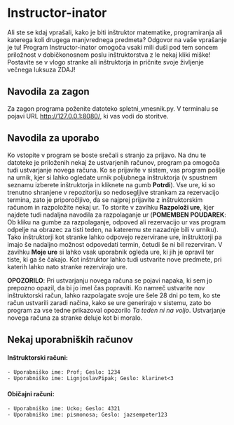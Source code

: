 # Instructor-inator
Ali ste se kdaj vprašali, kako je biti inštruktor matematike, programiranja ali katerega koli drugega manjvrednega predmeta?
Odgovor na vaše vprašanje je tu!
Program Instructor-inator omogoča vsaki mili duši pod tem soncem priložnost v dobičkonosnem poslu inštruktorstva z le nekaj kliki miške!
Postavite se v vlogo stranke ali inštruktorja in pričnite svoje življenje večnega luksuza ZDAJ!

## Navodila za zagon
Za zagon programa poženite datoteko spletni_vmesnik.py. V terminalu se pojavi URL http://127.0.0.1:8080/, ki vas vodi do storitve.

## Navodila za uporabo
Ko vstopite v program se boste srečali s stranjo za prijavo. Na dnu te datoteke je priloženih nekaj že ustvarjenih računov,
program pa omogoča tudi ustvarjanje novega računa. Ko se prijavite v sistem, vas program pošlje na urnik, kjer si lahko ogledate 
urnik poljubnega inštruktorja (v spustnem seznamu izberete inštruktorja in kliknete na gumb **Potrdi**). Vse ure, ki so trenutno shranjene v repozitoriju so nedosegljive strankam za rezervacijo termina, zato je priporočljivo, da se najprej prijavite z inštruktorskim računom in razpoložite nekaj ur. To storite v zavihku **Razpoloži ure**, kjer najdete tudi nadaljna navodila za razpolaganje ur (**POMEMBEN POUDAREK**: Ob kliku na gumbe za razpolaganje, odpoved ali rezervacijo ur vas program odpelje na obrazec za tisti teden, na kateremu ste nazadnje bili v urniku). Tako inštruktorji kot stranke lahko odpovejo rezervirane ure, inštruktorji pa imajo še nadaljno možnost odpovedati termin, četudi še ni bil rezerviran. V zavihku **Moje ure** si lahko vsak uporabnik ogleda ure, ki jih je opravil ter tiste, ki ga še čakajo. Kot inštruktor lahko tudi ustvarite nove predmete, pri katerih lahko nato stranke rezervirajo ure.

**OPOZORILO**: Pri ustvarjanju novega računa se pojavi napaka, ki sem jo prepozno opazil, da bi jo imel čas popraviti. Ko namreč ustvarite nov inštruktorski račun, lahko razpolagate svoje ure šele 28 dni po tem, ko ste račun ustvarili zaradi načina, kako se ure generirajo v sistemu, zato bo program za vse tedne prikazoval opozorilo _Ta teden ni na voljo_. Ustvarjanje novega računa za stranke deluje kot bi moralo.

## Nekaj uporabniških računov
#### Inštruktorski računi:
    - Uporabniško ime: Prof; Geslo: 1234
    - Uporabniško ime: LignjoslavPipak; Geslo: klarinet<3

#### Običajni računi:
    - Uporabniško ime: Ucko; Geslo: 4321
    - Uporabniško ime: pismonosa; Geslo: jazsempeter123